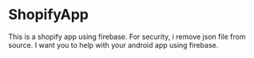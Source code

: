# ShopifyApp

This is a shopify app using firebase.
For security, i remove json file from source.
I want you to help with your android app using firebase.
